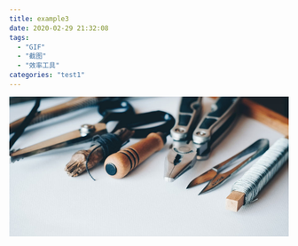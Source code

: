 ```yaml
---
title: example3
date: 2020-02-29 21:32:08
tags:
  - "GIF"
  - "截图"
  - "效率工具"
categories: "test1"
---
```


![view](./example3/view.jpg)

<!--more-->
